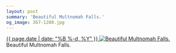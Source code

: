 ```yaml
---
layout: post
summary: 'Beautiful Multnomah Falls.'
og_image: 367-1280.jpg
---
```


<p>
 <time>
  <a href="/367">
   {{ page.date | date: "%B %-d, %Y" }}
  </a>
 </time>
 <a href="/367">
  <img alt="Beautiful Multnomah Falls." data-taken="8/28/2014" sizes="(min-width: 700px) 50vw, calc(100vw - 2rem)" src="{{ site.assets_url }}/367-640.jpg" srcset="{{ site.assets_url }}/367-1280.jpg 1280w, {{ site.assets_url }}/367-960.jpg 960w, {{ site.assets_url }}/367-640.jpg 640w, {{ site.assets_url }}/367-320.jpg 320w"/>
 </a>
 <span>
  Beautiful Multnomah Falls.
 </span>
</p>
